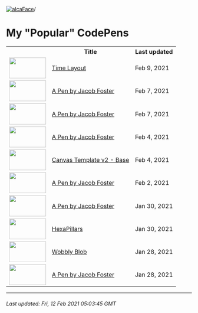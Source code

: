 [![alcaFace](https://camo.githubusercontent.com/2ee094c4af74cb0ec2e19388fccfb809837623e3/68747470733a2f2f7374617469632d63646e2e6a74766e772e6e65742f656d6f7469636f6e732f76312f3332383632362f312e30)](https://twitch.tv/Alca)/

# My "Popular" CodePens

<table>
	<tr>
		<th></th>
		<th>Title</th>
		<th>Last updated</th>
	</tr>
	<tr>
		<td><a href="https://codepen.io/Alca/pen/dyYJWBZ" rel="nofollow"><img src="https://assets.codepen.io/64018/internal/screenshots/pens/dyYJWBZ.default.png?width=100&height=56.25&quality=80" width="100" height="56.25"></a></td>
		<td><a href="https://codepen.io/Alca/pen/dyYJWBZ" rel="nofollow">Time Layout</a></td>
		<td>Feb 9, 2021</td>
	</tr>
	<tr>
		<td><a href="https://codepen.io/Alca/pen/LYbNBbQ" rel="nofollow"><img src="https://assets.codepen.io/64018/internal/screenshots/pens/LYbNBbQ.default.png?width=100&height=56.25&quality=80" width="100" height="56.25"></a></td>
		<td><a href="https://codepen.io/Alca/pen/LYbNBbQ" rel="nofollow">A Pen by Jacob Foster</a></td>
		<td>Feb 7, 2021</td>
	</tr>
	<tr>
		<td><a href="https://codepen.io/Alca/pen/eYpQjzv" rel="nofollow"><img src="https://assets.codepen.io/64018/internal/screenshots/pens/eYpQjzv.default.png?width=100&height=56.25&quality=80" width="100" height="56.25"></a></td>
		<td><a href="https://codepen.io/Alca/pen/eYpQjzv" rel="nofollow">A Pen by Jacob Foster</a></td>
		<td>Feb 7, 2021</td>
	</tr>
	<tr>
		<td><a href="https://codepen.io/Alca/pen/gOLaKdE" rel="nofollow"><img src="https://assets.codepen.io/64018/internal/screenshots/pens/gOLaKdE.default.png?width=100&height=56.25&quality=80" width="100" height="56.25"></a></td>
		<td><a href="https://codepen.io/Alca/pen/gOLaKdE" rel="nofollow">A Pen by Jacob Foster</a></td>
		<td>Feb 4, 2021</td>
	</tr>
	<tr>
		<td><a href="https://codepen.io/Alca/pen/XeZBab" rel="nofollow"><img src="https://assets.codepen.io/64018/internal/screenshots/pens/XeZBab.default.png?width=100&height=56.25&quality=80" width="100" height="56.25"></a></td>
		<td><a href="https://codepen.io/Alca/pen/XeZBab" rel="nofollow">Canvas Template v2 - Base</a></td>
		<td>Feb 4, 2021</td>
	</tr>
	<tr>
		<td><a href="https://codepen.io/Alca/pen/BaQNpzQ" rel="nofollow"><img src="https://assets.codepen.io/64018/internal/screenshots/pens/BaQNpzQ.default.png?width=100&height=56.25&quality=80" width="100" height="56.25"></a></td>
		<td><a href="https://codepen.io/Alca/pen/BaQNpzQ" rel="nofollow">A Pen by Jacob Foster</a></td>
		<td>Feb 2, 2021</td>
	</tr>
	<tr>
		<td><a href="https://codepen.io/Alca/pen/WNoNjZp" rel="nofollow"><img src="https://assets.codepen.io/64018/internal/screenshots/pens/WNoNjZp.default.png?width=100&height=56.25&quality=80" width="100" height="56.25"></a></td>
		<td><a href="https://codepen.io/Alca/pen/WNoNjZp" rel="nofollow">A Pen by Jacob Foster</a></td>
		<td>Jan 30, 2021</td>
	</tr>
	<tr>
		<td><a href="https://codepen.io/Alca/pen/jOqEdQM" rel="nofollow"><img src="https://assets.codepen.io/64018/internal/screenshots/pens/jOqEdQM.default.png?width=100&height=56.25&quality=80" width="100" height="56.25"></a></td>
		<td><a href="https://codepen.io/Alca/pen/jOqEdQM" rel="nofollow">HexaPillars</a></td>
		<td>Jan 30, 2021</td>
	</tr>
	<tr>
		<td><a href="https://codepen.io/Alca/pen/bGBboRW" rel="nofollow"><img src="https://assets.codepen.io/64018/internal/screenshots/pens/bGBboRW.default.png?width=100&height=56.25&quality=80" width="100" height="56.25"></a></td>
		<td><a href="https://codepen.io/Alca/pen/bGBboRW" rel="nofollow">Wobbly Blob</a></td>
		<td>Jan 28, 2021</td>
	</tr>
	<tr>
		<td><a href="https://codepen.io/Alca/pen/vYyBZGm" rel="nofollow"><img src="https://assets.codepen.io/64018/internal/screenshots/pens/vYyBZGm.default.png?width=100&height=56.25&quality=80" width="100" height="56.25"></a></td>
		<td><a href="https://codepen.io/Alca/pen/vYyBZGm" rel="nofollow">A Pen by Jacob Foster</a></td>
		<td>Jan 28, 2021</td>
	</tr>
</table>

---

###### Last updated: Fri, 12 Feb 2021 05:03:45 GMT